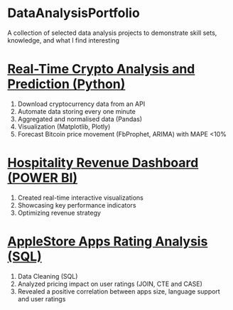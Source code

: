 # DataAnalysisPortfolio
A collection of selected data analysis projects to demonstrate skill sets, knowledge, and what I find interesting

# [Real-Time Crypto Analysis and Prediction (Python)](https://github.com/sys1169/Hao_Portfolio/blob/main/Crypto_Analysis_Prediction.md)
1. Download cryptocurrency data from an API  
2. Automate data storing every one minute  
3. Aggregated and normalised data (Pandas)  
4. Visualization (Matplotlib, Plotly)  
5. Forecast Bitcoin price movement (FbProphet, ARIMA) with MAPE <10%  

# [Hospitality Revenue Dashboard (POWER BI)](https://github.com/sys1169/Hao_Portfolio/blob/main/Hospitality_Revenue_Dashboard.md)
1. Created real-time interactive visualizations     
2. Showcasing key performance indicators      
3. Optimizing revenue strategy      

# [AppleStore Apps Rating Analysis (SQL)](https://github.com/sys1169/Hao_Portfolio/blob/main/AppleStore_Rating_Analysis.md)
1. Data Cleaning (SQL)  
2. Analyzed pricing impact on user ratings (JOIN, CTE and CASE)  
3. Revealed a positive correlation between apps size, language support and user ratings


